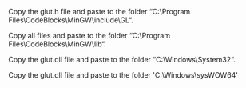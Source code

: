 Copy the glut.h file and paste to the folder “C:\Program Files\CodeBlocks\MinGW\include\GL“.

Copy all files and paste to the folder “C:\Program Files\CodeBlocks\MinGW\lib“.

Copy the glut.dll file and paste to the folder “C:\Windows\System32“.

Copy the glut.dll file and paste to the folder 'C:\Windows\sysWOW64' 
